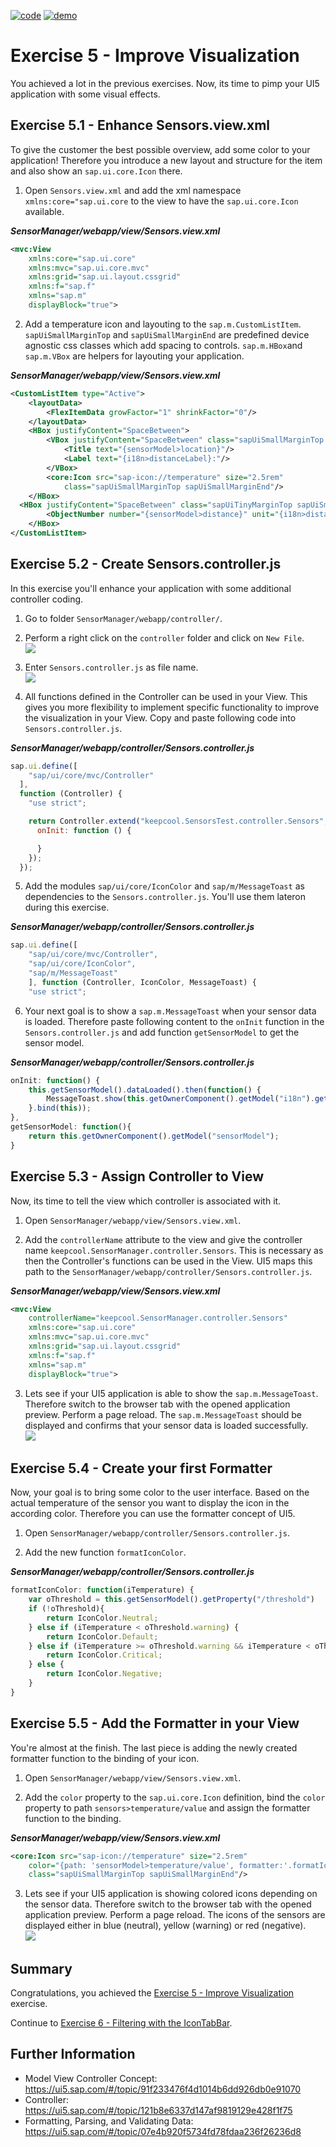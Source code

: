 [![code](https://flat.badgen.net/badge/code/available/green?icon=github)](https://github.com/SAP-samples/teched2020-DEV164/tree/code/ex5/TechEd2020)
[![demo](https://flat.badgen.net/badge/demo/deployed/blue?icon=chrome)](https://sap-samples.github.io/teched2020-dev164/exercises/ex5/TechEd2020/SensorManager/webapp/)

# Exercise 5 - Improve Visualization

You achieved a lot in the previous exercises. Now, its time to pimp your UI5 application with some visual effects.

## Exercise 5.1 - Enhance Sensors.view.xml

To give the customer the best possible overview, add some color to your application! Therefore you introduce a new layout and structure for the item and also show an `sap.ui.core.Icon` there.

1. Open `Sensors.view.xml` and add the xml namespace `xmlns:core="sap.ui.core` to the view to have the `sap.ui.core.Icon` available.

***SensorManager/webapp/view/Sensors.view.xml***

````xml
<mvc:View
    xmlns:core="sap.ui.core"
    xmlns:mvc="sap.ui.core.mvc"
    xmlns:grid="sap.ui.layout.cssgrid"
    xmlns:f="sap.f"
    xmlns="sap.m"
    displayBlock="true">
````

2. Add a temperature icon and layouting to the `sap.m.CustomListItem`. `sapUiSmallMarginTop` and `sapUiSmallMarginEnd` are predefined device agnostic css classes which add spacing to controls. `sap.m.HBox`and `sap.m.VBox` are helpers for layouting your application.

***SensorManager/webapp/view/Sensors.view.xml***

````xml
<CustomListItem type="Active">
    <layoutData>
        <FlexItemData growFactor="1" shrinkFactor="0"/>
    </layoutData>
    <HBox justifyContent="SpaceBetween">
        <VBox justifyContent="SpaceBetween" class="sapUiSmallMarginTop sapUiSmallMarginBegin">
            <Title text="{sensorModel>location}"/>
            <Label text="{i18n>distanceLabel}:"/>
        </VBox>
        <core:Icon src="sap-icon://temperature" size="2.5rem"
            class="sapUiSmallMarginTop sapUiSmallMarginEnd"/>
    </HBox>
  <HBox justifyContent="SpaceBetween" class="sapUiTinyMarginTop sapUiSmallMarginBottom sapUiSmallMarginBeginEnd">
        <ObjectNumber number="{sensorModel>distance}" unit="{i18n>distanceUnit}"/>
    </HBox>
</CustomListItem>
````

## Exercise 5.2 - Create Sensors.controller.js

In this exercise you'll enhance your application with some additional controller coding. 

1. Go to folder `SensorManager/webapp/controller/`.

2. Perform a right click on the `controller` folder and click on `New File`.
<br>![](images/05_02_0010.png)

3. Enter `Sensors.controller.js` as file name.
<br>![](images/05_02_0020.png)

4. All functions defined in the Controller can be used in your View. This gives you more flexibility to implement specific functionality to improve the visualization in your View. Copy and paste following code into `Sensors.controller.js`.

***SensorManager/webapp/controller/Sensors.controller.js***

````js
sap.ui.define([
    "sap/ui/core/mvc/Controller"
  ],
  function (Controller) {
    "use strict";

    return Controller.extend("keepcool.SensorsTest.controller.Sensors", {
      onInit: function () {

      }
    });
  });
````

5. Add the modules `sap/ui/core/IconColor` and `sap/m/MessageToast` as dependencies to the `Sensors.controller.js`. You'll use them lateron during this exercise.

***SensorManager/webapp/controller/Sensors.controller.js***

````js
sap.ui.define([
    "sap/ui/core/mvc/Controller",
    "sap/ui/core/IconColor",
    "sap/m/MessageToast"
    ], function (Controller, IconColor, MessageToast) {
    "use strict";
````

6. Your next goal is to show a `sap.m.MessageToast` when your sensor data is loaded. Therefore paste following content to the `onInit` function in the `Sensors.controller.js` and add function `getSensorModel` to get the sensor model.

***SensorManager/webapp/controller/Sensors.controller.js***

````js
onInit: function() {
    this.getSensorModel().dataLoaded().then(function() {
        MessageToast.show(this.getOwnerComponent().getModel("i18n").getResourceBundle().getText("msgSensorDataLoaded"), { closeOnBrowserNavigation: false });
    }.bind(this));
},
getSensorModel: function(){
    return this.getOwnerComponent().getModel("sensorModel");
}
```` 

## Exercise 5.3 - Assign Controller to View

Now, its time to tell the view which controller is associated with it. 

1. Open `SensorManager/webapp/view/Sensors.view.xml`.

2. Add the `controllerName` attribute to the view and give the controller name `keepcool.SensorManager.controller.Sensors`. This is necessary as then the Controller's functions can be used in the View. UI5 maps this path to the `SensorManager/webapp/controller/Sensors.controller.js`.

***SensorManager/webapp/view/Sensors.view.xml***

````xml
<mvc:View
    controllerName="keepcool.SensorManager.controller.Sensors"
    xmlns:core="sap.ui.core"
    xmlns:mvc="sap.ui.core.mvc"
    xmlns:grid="sap.ui.layout.cssgrid"
    xmlns:f="sap.f"
    xmlns="sap.m"
    displayBlock="true">
````

3. Lets see if your UI5 application is able to show the `sap.m.MessageToast`. Therefore switch to the browser tab with the opened application preview. Perform a page reload. The `sap.m.MessageToast` should be displayed and confirms that your sensor data is loaded successfully.
<br>![](images/05_03_0010.png)

## Exercise 5.4 - Create your first Formatter

Now, your goal is to bring some color to the user interface. Based on the actual temperature of the sensor you want to display the icon in the according color. Therefore you can use the formatter concept of UI5.

1. Open `SensorManager/webapp/controller/Sensors.controller.js`. 

2. Add the new function `formatIconColor`. 

***SensorManager/webapp/controller/Sensors.controller.js***

````js
formatIconColor: function(iTemperature) {
    var oThreshold = this.getSensorModel().getProperty("/threshold")
    if (!oThreshold){
        return IconColor.Neutral;
    } else if (iTemperature < oThreshold.warning) {
        return IconColor.Default;
    } else if (iTemperature >= oThreshold.warning && iTemperature < oThreshold.error) {
        return IconColor.Critical;
    } else {
        return IconColor.Negative;
    }
}
````

## Exercise 5.5 - Add the Formatter in your View


You're almost at the finish. The last piece is adding the newly created formatter function to the binding of your icon.

1. Open `SensorManager/webapp/view/Sensors.view.xml`. 

2. Add the `color` property to the `sap.ui.core.Icon` definition, bind the `color` property to path `sensors>temperature/value` and assign the formatter function to the binding.

***SensorManager/webapp/view/Sensors.view.xml***

````xml
<core:Icon src="sap-icon://temperature" size="2.5rem"
    color="{path: 'sensorModel>temperature/value', formatter:'.formatIconColor'}"
    class="sapUiSmallMarginTop sapUiSmallMarginEnd"/>
````

3. Lets see if your UI5 application is showing colored icons depending on the sensor data. Therefore switch to the browser tab with the opened application preview. Perform a page reload. The icons of the sensors are displayed either in blue (neutral), yellow (warning) or red (negative).
<br>![](images/05_05_0010.png)

## Summary

Congratulations, you achieved the [Exercise 5 - Improve Visualization](#xxercise-5---improve-visualization) exercise.

Continue to [Exercise 6 - Filtering with the IconTabBar](../ex6/README.md).

## Further Information

* Model View Controller Concept: https://ui5.sap.com/#/topic/91f233476f4d1014b6dd926db0e91070 
* Controller: https://ui5.sap.com/#/topic/121b8e6337d147af9819129e428f1f75
* Formatting, Parsing, and Validating Data: https://ui5.sap.com/#/topic/07e4b920f5734fd78fdaa236f26236d8
